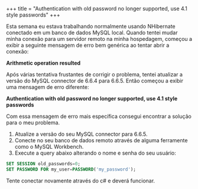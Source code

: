+++
title = "Authentication with old password no longer supported, use 4.1 style passwords"
+++

Esta semana eu estava trabalhando normalmente usando NHibernate conectado em um banco de dados MySQL local. Quando tentei mudar minha conexão para um servidor remoto na minha hospedagem, começou a exibir a seguinte mensagem de erro bem genérica ao tentar abrir a conexão:

**Arithmetic operation resulted**

Após várias tentativa frustantes de corrigir o problema, tentei atualizar a versão do MySQL connector de 6.6.4 para 6.6.5. Então começou a exibir uma mensagem de erro diferente:

**Authentication with old password no longer supported, use 4.1 style passwords**

Com essa mensagem de erro mais específica consegui encontrar a solução para o meu problema.

1.  Atualize a versão do seu MySQL connector para 6.6.5.
2.  Conecte no seu banco de dados remoto através de alguma ferramente como o MySQL Workbench.
3.  Execute a query abaixo alterando o nome e senha do seu usuário:

```sql
SET SESSION old_passwords=0;
SET PASSWORD FOR my_user=PASSWORD('my_password');
```

Tente conectar novamente através do c# e deverá funcionar.


